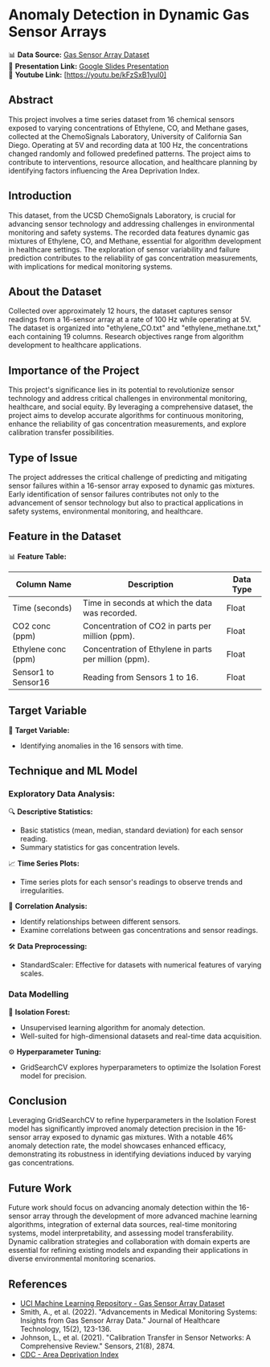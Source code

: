 # Anomaly Detection in Dynamic Gas Sensor Arrays

📊 **Data Source:** [Gas Sensor Array Dataset](https://archive.ics.uci.edu/dataset/322/gas+sensor+array+under+dynamic+gas+mixtures)  
📑 **Presentation Link:** [Google Slides Presentation](https://docs.google.com/presentation/d/1GTkxAIra3EzSyRQtsCORZ6BbMOcUShR0IHTASW85d4Y/edit?usp=sharing)  
🎥 **Youtube Link:** [https://youtu.be/kFzSxB1yul0]

## Abstract

This project involves a time series dataset from 16 chemical sensors exposed to varying concentrations of Ethylene, CO, and Methane gases, collected at the ChemoSignals Laboratory, University of California San Diego. Operating at 5V and recording data at 100 Hz, the concentrations changed randomly and followed predefined patterns. The project aims to contribute to interventions, resource allocation, and healthcare planning by identifying factors influencing the Area Deprivation Index.

## Introduction

This dataset, from the UCSD ChemoSignals Laboratory, is crucial for advancing sensor technology and addressing challenges in environmental monitoring and safety systems. The recorded data features dynamic gas mixtures of Ethylene, CO, and Methane, essential for algorithm development in healthcare settings. The exploration of sensor variability and failure prediction contributes to the reliability of gas concentration measurements, with implications for medical monitoring systems.

## About the Dataset

Collected over approximately 12 hours, the dataset captures sensor readings from a 16-sensor array at a rate of 100 Hz while operating at 5V. The dataset is organized into "ethylene_CO.txt" and "ethylene_methane.txt," each containing 19 columns. Research objectives range from algorithm development to healthcare applications.

## Importance of the Project

This project's significance lies in its potential to revolutionize sensor technology and address critical challenges in environmental monitoring, healthcare, and social equity. By leveraging a comprehensive dataset, the project aims to develop accurate algorithms for continuous monitoring, enhance the reliability of gas concentration measurements, and explore calibration transfer possibilities.

## Type of Issue

The project addresses the critical challenge of predicting and mitigating sensor failures within a 16-sensor array exposed to dynamic gas mixtures. Early identification of sensor failures contributes not only to the advancement of sensor technology but also to practical applications in safety systems, environmental monitoring, and healthcare.

## Feature in the Dataset

📊 **Feature Table:**

| Column Name       | Description                                       | Data Type |
| ------------------ | ------------------------------------------------- | --------- |
| Time (seconds)     | Time in seconds at which the data was recorded.    | Float     |
| CO2 conc (ppm)     | Concentration of CO2 in parts per million (ppm).   | Float     |
| Ethylene conc (ppm)| Concentration of Ethylene in parts per million (ppm). | Float  |
| Sensor1 to Sensor16| Reading from Sensors 1 to 16.                      | Float     |

## Target Variable

🎯 **Target Variable:**
- Identifying anomalies in the 16 sensors with time.

## Technique and ML Model

### Exploratory Data Analysis:

🔍 **Descriptive Statistics:**
  - Basic statistics (mean, median, standard deviation) for each sensor reading.
  - Summary statistics for gas concentration levels.

📈 **Time Series Plots:**
  - Time series plots for each sensor's readings to observe trends and irregularities.

🔄 **Correlation Analysis:**
  - Identify relationships between different sensors.
  - Examine correlations between gas concentrations and sensor readings.

🛠️ **Data Preprocessing:**
  - StandardScaler: Effective for datasets with numerical features of varying scales.

### Data Modelling

🤖 **Isolation Forest:**
  - Unsupervised learning algorithm for anomaly detection.
  - Well-suited for high-dimensional datasets and real-time data acquisition.

⚙️ **Hyperparameter Tuning:**
  - GridSearchCV explores hyperparameters to optimize the Isolation Forest model for precision.

## Conclusion

Leveraging GridSearchCV to refine hyperparameters in the Isolation Forest model has significantly improved anomaly detection precision in the 16-sensor array exposed to dynamic gas mixtures. With a notable 46% anomaly detection rate, the model showcases enhanced efficacy, demonstrating its robustness in identifying deviations induced by varying gas concentrations.

## Future Work

Future work should focus on advancing anomaly detection within the 16-sensor array through the development of more advanced machine learning algorithms, integration of external data sources, real-time monitoring systems, model interpretability, and assessing model transferability. Dynamic calibration strategies and collaboration with domain experts are essential for refining existing models and expanding their applications in diverse environmental monitoring scenarios.

## References

- [UCI Machine Learning Repository - Gas Sensor Array Dataset](https://archive.ics.uci.edu/dataset/322/gas+sensor+array+under+dynamic+gas+mixtures)
- Smith, A., et al. (2022). "Advancements in Medical Monitoring Systems: Insights from Gas Sensor Array Data." Journal of Healthcare Technology, 15(2), 123-136.
- Johnson, L., et al. (2021). "Calibration Transfer in Sensor Networks: A Comprehensive Review." Sensors, 21(8), 2874.
- [CDC - Area Deprivation Index](https://www.cdc.gov/socialdeterminants/adi/index.htm)
